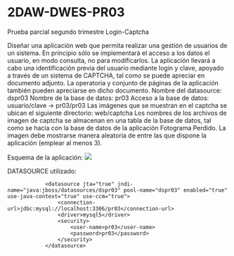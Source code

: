 # 2DAW-DWES-PR03
Prueba parcial segundo trimestre Login-Captcha

Diseñar una aplicación web que permita realizar una gestión de usuarios de un sistema. En principio
sólo se implementará el acceso a los datos el usuario, en modo consulta, no para modificarlos. La
aplicación llevará a cabo una identificación previa del usuario mediante login y clave, apoyado a
través de un sistema de CAPTCHA, tal como se puede apreciar en documento adjunto. La operatoria y
conjunto de páginas de la aplicación también pueden apreciarse en dicho documento.
Nombre del datasource: dspr03
Nombre de la base de datos: pr03
Acceso a la base de datos: usuario/clave → pr03/pr03
Las imágenes que se muestran en el captcha se ubican el siguiente directorio: web/captcha
Los nombres de los archivos de imagen de captcha se almacenan en una tabla de la base de datos, tal
como se hacía con la base de datos de la aplicación Fotograma Perdido. La imagen debe mostrarse
manera aleatoria de entre las que dispone la aplicación (emplear al menos 3).

Esquema de la aplicación:
<img src="http://antoniolanza.sytes.net/img/EsquemaPR03.jpg">

DATASOURCE utilizado:

                <datasource jta="true" jndi-name="java:jboss/datasources/dspr03" pool-name="dspr03" enabled="true" use-java-context="true" use-ccm="true">
                    <connection-url>jdbc:mysql://localhost:3306/pr03</connection-url>
                    <driver>mysql5</driver>
                    <security>
                        <user-name>pr03</user-name>
                        <password>pr03</password>
                    </security>
                </datasource>

